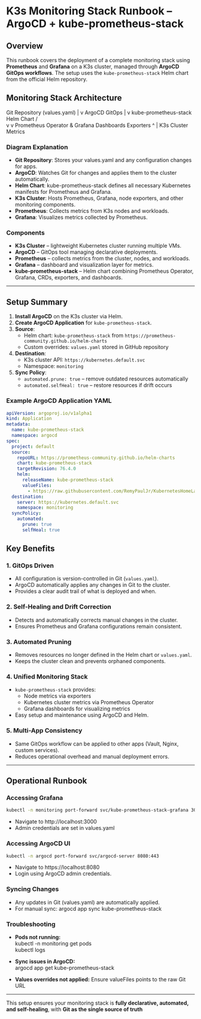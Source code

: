 # K3s Monitoring Stack Runbook – ArgoCD + kube-prometheus-stack

## Overview
This runbook covers the deployment of a complete monitoring stack using **Prometheus** and **Grafana** on a K3s cluster, managed through **ArgoCD GitOps workflows**. The setup uses the `kube-prometheus-stack` Helm chart from the official Helm repository.

## Monitoring Stack Architecture

Git Repository (values.yaml)
          |
          v
      ArgoCD GitOps
          |
          v
   kube-prometheus-stack Helm Chart
       /                 \
      v                   v
Prometheus Operator &   Grafana Dashboards
     Exporters
      ^ 
      |
   K3s Cluster Metrics
   
### Diagram Explanation

- **Git Repository**: Stores your values.yaml and any configuration changes for apps.
- **ArgoCD**: Watches Git for changes and applies them to the cluster automatically.
- **Helm Chart**: kube-prometheus-stack defines all necessary Kubernetes manifests for Prometheus and Grafana.
- **K3s Cluster**: Hosts Prometheus, Grafana, node exporters, and other monitoring components.
- **Prometheus**: Collects metrics from K3s nodes and workloads.
- **Grafana**: Visualizes metrics collected by Prometheus.


### Components
- **K3s Cluster** – lightweight Kubernetes cluster running multiple VMs.
- **ArgoCD** – GitOps tool managing declarative deployments.
- **Prometheus** – collects metrics from the cluster, nodes, and workloads.
- **Grafana** – dashboard and visualization layer for metrics.
- **kube-prometheus-stack** – Helm chart combining Prometheus Operator, Grafana, CRDs, exporters, and dashboards.

---

## Setup Summary

1. **Install ArgoCD** on the K3s cluster via Helm.
2. **Create ArgoCD Application** for `kube-prometheus-stack`.
3. **Source**:
   - Helm chart: `kube-prometheus-stack` from `https://prometheus-community.github.io/helm-charts`
   - Custom overrides: `values.yaml` stored in GitHub repository
4. **Destination**:
   - K3s cluster API: `https://kubernetes.default.svc`
   - Namespace: `monitoring`
5. **Sync Policy**:
   - `automated.prune: true` – remove outdated resources automatically
   - `automated.selfHeal: true` – restore resources if drift occurs

### Example ArgoCD Application YAML
```yaml
apiVersion: argoproj.io/v1alpha1
kind: Application
metadata:
  name: kube-prometheus-stack
  namespace: argocd
spec:
  project: default
  source:
    repoURL: https://prometheus-community.github.io/helm-charts
    chart: kube-prometheus-stack
    targetRevision: 76.4.0
    helm:
      releaseName: kube-prometheus-stack
      valueFiles:
        - https://raw.githubusercontent.com/RemyPaulJr/KubernetesHomeLab/master/k8s/apps/monitoring/values.yaml
  destination:
    server: https://kubernetes.default.svc
    namespace: monitoring
  syncPolicy:
    automated:
      prune: true
      selfHeal: true
```

## Key Benefits

### 1. GitOps Driven
- All configuration is version-controlled in Git (`values.yaml`).
- ArgoCD automatically applies any changes in Git to the cluster.
- Provides a clear audit trail of what is deployed and when.

### 2. Self-Healing and Drift Correction
- Detects and automatically corrects manual changes in the cluster.
- Ensures Prometheus and Grafana configurations remain consistent.

### 3. Automated Pruning
- Removes resources no longer defined in the Helm chart or `values.yaml`.
- Keeps the cluster clean and prevents orphaned components.

### 4. Unified Monitoring Stack
- `kube-prometheus-stack` provides:
  - Node metrics via exporters
  - Kubernetes cluster metrics via Prometheus Operator
  - Grafana dashboards for visualizing metrics
- Easy setup and maintenance using ArgoCD and Helm.

### 5. Multi-App Consistency
- Same GitOps workflow can be applied to other apps (Vault, Nginx, custom services).
- Reduces operational overhead and manual deployment errors.

---

## Operational Runbook

### Accessing Grafana
```bash
kubectl -n monitoring port-forward svc/kube-prometheus-stack-grafana 3000:80
```
- Navigate to http://localhost:3000
- Admin credentials are set in values.yaml

### Accessing ArgoCD UI
```bash
kubectl -n argocd port-forward svc/argocd-server 8080:443
```
- Navigate to https://localhost:8080
- Login using ArgoCD admin credentials.

### Syncing Changes
- Any updates in Git (values.yaml) are automatically applied.
- For manual sync:
argocd app sync kube-prometheus-stack

### Troubleshooting
- **Pods not running:**  
kubectl -n monitoring get pods  
kubectl logs <pod>

- **Sync issues in ArgoCD:**  
argocd app get kube-prometheus-stack

- **Values overrides not applied:** Ensure valueFiles points to the raw Git URL  

---

This setup ensures your monitoring stack is **fully declarative, automated, and self-healing**, with **Git as the single source of truth**